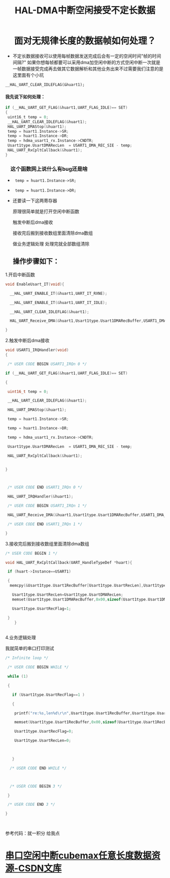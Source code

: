 ﻿---
title: HAL-DMA中断空闲接受不定长数据
tags:
  - STM32
  - Hal
  - Cubemax

---

# &ensp;&ensp;面对无规律长度的数据帧如何处理？

* 不定长数据接收可以使用每帧数据发送完成后会有一定的空闲时间"帧的时间间隔?"
  如果你想每帧都要可以采用dma加空闲中断的方式空闲中断一次就是一帧数据接受完成再去做其它数据解析和其他业务出来不过需要我们注意的是这里面有个小坑

`__HAL_UART_CLEAR_IDLEFLAG(&huart1);`

#### 我先说下如何处理：

```C
if (__HAL_UART_GET_FLAG(&huart1,UART_FLAG_IDLE)== SET)
{
 uint16_t temp = 0;
 __HAL_UART_CLEAR_IDLEFLAG(&huart1);
 HAL_UART_DMAStop(&huart1);
 temp = huart1.Instance->SR;
 temp = huart1.Instance->DR;
 temp = hdma_usart1_rx.Instance->CNDTR;
 Usart1type.UsartDMARecLen  = USART1_DMA_REC_SIE - temp;
 HAL_UART_RxCpltCallback(&huart1);
}
```

### &ensp;&ensp;这个函数网上说什么有bug还是啥

* ` temp = huart1.Instance->SR;`

* ` temp = huart1.Instance->DR;`

* 还要读一下这两寄存器

  原理很简单就是打开空闲中断函数

  触发中断后dma接收

  接收完后搬到接收数组里面清除dma数组

  做业务逻辑处理 处理完就全部数组清除

  ## 操作步骤如下：

1.开启中断函数

```C
void EnableUsart_IT(void){

  __HAL_UART_ENABLE_IT(&huart1,UART_IT_RXNE);

  __HAL_UART_ENABLE_IT(&huart1,UART_IT_IDLE);

  __HAL_UART_CLEAR_IDLEFLAG(&huart1);

  HAL_UART_Receive_DMA(&huart1,Usart1type.Usart1DMARecBuffer,USART1_DMA_REC_SIE);

}
```

2.触发中断后dma接收 

```c
void USART1_IRQHandler(void)
{

 /* USER CODE BEGIN USART1_IRQn 0 */

if (__HAL_UART_GET_FLAG(&huart1,UART_FLAG_IDLE)== SET)

{

 uint16_t temp = 0;

 __HAL_UART_CLEAR_IDLEFLAG(&huart1);

 HAL_UART_DMAStop(&huart1);

 temp = huart1.Instance->SR;

 temp = huart1.Instance->DR;

 temp = hdma_usart1_rx.Instance->CNDTR;

 Usart1type.UsartDMARecLen  = USART1_DMA_REC_SIE - temp;

 HAL_UART_RxCpltCallback(&huart1);


}



 /* USER CODE END USART1_IRQn 0 */

 HAL_UART_IRQHandler(&huart1);

 /* USER CODE BEGIN USART1_IRQn 1 */

 HAL_UART_Receive_DMA(&huart1,Usart1type.Usart1DMARecBuffer,USART1_DMA_REC_SIE); //再次打开DMA接收

 /* USER CODE END USART1_IRQn 1 */

}
```

3.接收完后搬到接收数组里面清除dma数组

```C
/* USER CODE BEGIN 1 */

void HAL_UART_RxCpltCallback(UART_HandleTypeDef *huart){

 if (huart->Instance==USART1)

 {
  memcpy(&Usart1type.Usart1RecBuffer[Usart1type.UsartRecLen],Usart1type.Usart1DMARecBuffer,Usart1type.UsartDMARecLen);

   Usart1type.UsartRecLen=Usart1type.UsartDMARecLen;
   memset(Usart1type.Usart1DMARecBuffer,0x00,sizeof(Usart1type.Usart1DMARecBuffer));

   Usart1type.UsartRecFlag=1;

 }
    }
    
```

 4.业务逻辑处理

我就简单的串口打印测试

```C
/* Infinite loop */

 /* USER CODE BEGIN WHILE */

 while (1)

 {

   if (Usart1type.UsartRecFlag==1 )

   {

​    printf("re:%s,len%d\r\n",Usart1type.Usart1RecBuffer,Usart1type.UsartDMARecLen);

​    memset(Usart1type.Usart1RecBuffer,0x00,sizeof(Usart1type.Usart1RecBuffer));

​    Usart1type.UsartRecFlag=0;

​    Usart1type.UsartRecLen=0;

   

   }

  /* USER CODE END WHILE */



  /* USER CODE BEGIN 3 */

 }

 /* USER CODE END 3 */

}

 
```

参考代码：就一积分  给我点 

# [串口空闲中断cubemax任意长度数据资源-CSDN文库](https://download.csdn.net/download/xiaodududao/89459995)

